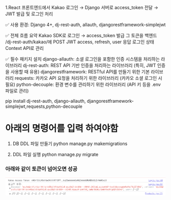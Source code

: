 1.React 프론트엔드에서 Kakao 로그인 → Django 서버로 access_token 전달 → JWT 발급 및 로그인 처리

✅ 사용 환경: Django 4+, dj-rest-auth, allauth, djangorestframework-simplejwt


✅ 전체 흐름 요약
Kakao SDK로 로그인 → access_token 발급
그 토큰을 백엔드 /dj-rest-auth/kakao/에 POST
JWT access, refresh, user 응답
로그인 상태 Context API로 관리

✅ 필수 패키지 설치
django-allauth: 소셜 로그인을 포함한 인증 시스템을 처리하는 라이브러리
dj-rest-auth: REST API 기반 인증을 처리하는 라이브러리 (특히, JWT 인증을 사용할 때 유용)
djangorestframework: RESTful API를 만들기 위한 기본 라이브러리
requests: 카카오 API 요청을 처리하기 위한 라이브러리 (카카오 소셜 로그인 시 필요)
python-decouple: 환경 변수를 관리하기 위한 라이브러리 (API 키 등을 .env 파일로 관리)

pip install  dj-rest-auth, django-allauth, djangorestframework-simplejwt,requests,python-decouple

# 아래의 명령어를 입력 하여야함

1. DB DDL 파일 만들기
   python manage.py makemigrations

2. DDL 파일 실행
   python manage.py migrate

### 아래와 같이 토큰이 넘어오면 성공
![alt text](image.png)